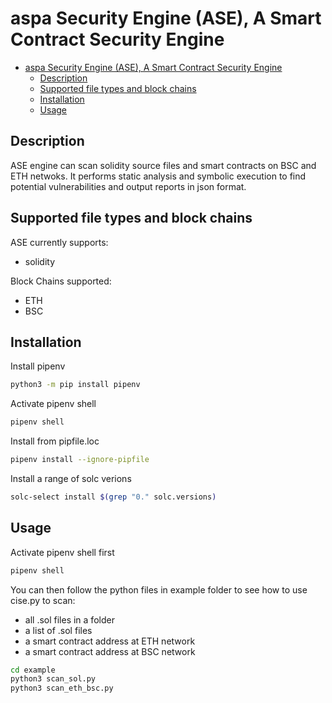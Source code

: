# aspa Security Engine (ASE), A Smart Contract Security Engine

- [aspa Security Engine (ASE), A Smart Contract Security Engine](#aspa-security-engine-ase-a-smart-contract-security-engine)
  - [Description](#description)
  - [Supported file types and block chains](#supported-file-types-and-block-chains)
  - [Installation](#installation)
  - [Usage](#usage)


## Description
ASE engine can scan solidity source files and smart contracts on BSC and ETH netwoks. It performs static analysis and symbolic execution to find potential vulnerabilities and output reports in json format. 

## Supported file types and block chains
ASE currently supports:
- solidity

Block Chains supported:
- ETH
- BSC

## Installation
Install pipenv
```bash
python3 -m pip install pipenv
```
Activate pipenv shell
```bash
pipenv shell
```
Install from pipfile.loc
```bash
pipenv install --ignore-pipfile
```
Install a range of solc verions
```bash
solc-select install $(grep "0." solc.versions)
```

## Usage
Activate pipenv shell first
```bash
pipenv shell
```
You can then follow the python files in example folder to see how to use cise.py to scan:
- all .sol files in a folder
- a list of .sol files
- a smart contract address at ETH network
- a smart contract address at BSC network
```bash
cd example
python3 scan_sol.py
python3 scan_eth_bsc.py
```

